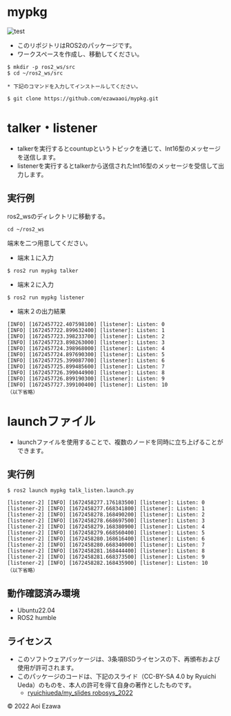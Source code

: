 # mypkg
![test](http://github.com/ezawaaoi/robosys2022/actions/workflows/test.yml/badge.svg)

* このリポジトリはROS2のパッケージです。
* ワークスペースを作成し、移動してください。
```
$ mkdir -p ros2_ws/src
$ cd ~/ros2_ws/src

* 下記のコマンドを入力してインストールしてください。

$ git clone https://github.com/ezawaaoi/mypkg.git
```


# talker・listener
* talkerを実行するとcountupというトピックを通じて、Int16型のメッセージを送信します。
* listenerを実行するとtalkerから送信されたInt16型のメッセージを受信して出力します。

## 実行例
ros2_wsのディレクトリに移動する。
```
cd ~/ros2_ws
```

端末を二つ用意してください。
* 端末１に入力
```
$ ros2 run mypkg talker
```
* 端末２に入力
```
$ ros2 run mypkg listener
```
* 端末２の出力結果
```
[INFO] [1672457722.407598100] [listener]: Listen: 0
[INFO] [1672457722.899632400] [listener]: Listen: 1
[INFO] [1672457723.398233700] [listener]: Listen: 2
[INFO] [1672457723.898263000] [listener]: Listen: 3
[INFO] [1672457724.398968000] [listener]: Listen: 4
[INFO] [1672457724.897690300] [listener]: Listen: 5
[INFO] [1672457725.399087700] [listener]: Listen: 6
[INFO] [1672457725.899485600] [listener]: Listen: 7
[INFO] [1672457726.399044900] [listener]: Listen: 8
[INFO] [1672457726.899190300] [listener]: Listen: 9
[INFO] [1672457727.399100400] [listener]: Listen: 10
（以下省略）
```
# launchファイル
* launchファイルを使用することで、複数のノードを同時に立ち上げることができます。
## 実行例
```
$ ros2 launch mypkg talk_listen.launch.py

[listener-2] [INFO] [1672458277.176183500] [listener]: Listen: 0
[listener-2] [INFO] [1672458277.668341800] [listener]: Listen: 1
[listener-2] [INFO] [1672458278.168490200] [listener]: Listen: 2
[listener-2] [INFO] [1672458278.668697500] [listener]: Listen: 3
[listener-2] [INFO] [1672458279.168380900] [listener]: Listen: 4
[listener-2] [INFO] [1672458279.668560400] [listener]: Listen: 5
[listener-2] [INFO] [1672458280.168616400] [listener]: Listen: 6
[listener-2] [INFO] [1672458280.668340000] [listener]: Listen: 7
[listener-2] [INFO] [1672458281.168444400] [listener]: Listen: 8
[listener-2] [INFO] [1672458281.668373500] [listener]: Listen: 9
[listener-2] [INFO] [1672458282.168435900] [listener]: Listen: 10
（以下省略）
```
## 動作確認済み環境
* Ubuntu22.04
* ROS2 humble

## ライセンス
* このソフトウェアパッケージは、3条項BSDライセンスの下、再頒布および使用が許可されます。
* このパッケージのコードは、下記のスライド（CC-BY-SA 4.0 by Ryuichi Ueda）のものを、本人の許可を得て自身の著作としたものです。
    * [ryuichiueda/my_slides robosys_2022](https://github.com/ryuichiueda/my_slides/tree/master/robosys_2022)

© 2022 Aoi Ezawa
